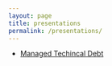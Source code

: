 ```yaml
---
layout: page
title: presentations
permalink: /presentations/
---
```



- [Managed Techincal Debt](/slideshows/tech-debt/index.html)
